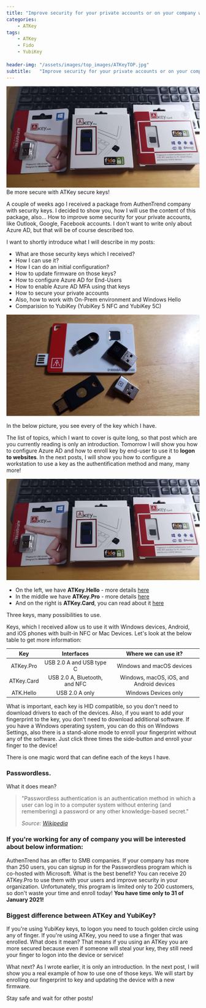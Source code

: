 ```yaml
---
title: "Improve security for your private accounts or on your company with ATKey! (First part)"
categories:
    - ATKey
tags:
    - ATKey
    - Fido
    - YubiKey

header-img: "/assets/images/top_images/ATKeyTOP.jpg"
subtitle:   "Improve security for your private accounts or on your company with ATKey!"
---
```

![Improve security for your private accounts or on your company with ATKey!](/assets/images/top_images/ATKeyTOP.jpg)Be more secure with ATKey secure keys!

A couple of weeks ago I received a package from AuthenTrend company with security keys. I decided to show you, how I will use the content of this package, also... How to improve some security for your private accounts, like Outlook, Google, Facebook accounts. I don't want to write only about Azure AD, but that will be of course described too.

I want to shortly introduce what I will describe in my posts:

* What are those security keys which I received?
* How I can use it?
* How I can do an initial configuration?
* How to update firmware on those keys?
* How to configure Azure AD for End-Users
* How to enable Azure AD MFA using that keys
* How to secure your private accounts
* Also, how to work with On-Prem environment and Windows Hello
* Comparision to YubiKey (YubiKey 5 NFC and YubiKey 5C)

![Improve security for your private accounts or on your company with ATKey!](/assets/images/posts/ATKeys-PartOne/01.jpg)

In the below picture, you see every of the key which I have.

The list of topics, which I want to cover is quite long, so that post which are you currently reading is only an introduction. Tomorrow I will show you how to configure Azure AD and how to enroll key by end-user to use it to **logon to websites**. In the next posts, I will show you how to configure a workstation to use a key as the authentification method and many, many more!

![Improve security for your private accounts or on your company with ATKey!](/assets/images/top_images/ATKeyTOP.jpg)

* On the left, we have **ATKey.Hello** - more details [here](https://authentrend.com/atkey-hello/)
* In the middle we have **ATKey.Pro** - more details [here](https://authentrend.com/atkey-pro/)
* And on the right is **ATKey.Card**, you can read about it [here](https://authentrend.com/atkey-card/)

Three keys, many possibilities to use.

Keys, which I received allow us to use it with Windows devices, Android, and iOS phones with built-in NFC or Mac Devices. Let's look at the below table to get more information:

|     Key    |          Interfaces          |            Where we can use it?            |
|:----------:|:----------------------------:|:---------------------------------------:|
|  ATKey.Pro |   USB 2.0 A and USB type C   |        Windows and macOS devices        |
| ATKey.Card | USB 2.0 A, Bluetooth, and NFC | Windows, macOS, iOS, and Android devices |
|  ATK.Hello |        USB 2.0 A only        |           Windows Devices only          |

What is important, each key is HID compatible, so you don't need to download drivers to each of the devices. Also, if you want to add your fingerprint to the key, you don't need to download additional software. If you have a Windows operating system, you can do this on Windows Settings, also there is a stand-alone mode to enroll your fingerprint without any of the software. Just click three times the side-button and enroll your finger to the device!

There is one magic word that can define each of the keys I have.

### Passwordless.

What it does mean?

> "Passwordless authentication is an authentication method in which a user can log in to a computer system without entering (and remembering) a password or any other knowledge-based secret."
>
> *Source: [Wikipedia](https://en.wikipedia.org/wiki/Passwordless_authentication)*

### If you're working for any of company you will be interested about below information:

AuthenTrend has an offer to SMB companies. If your company has more than 250 users, you can signup in for the Passwordless program which is co-hosted with Microsoft. What is the best benefit? You can receive 20 ATKey.Pro to use them with your users and improve security in your organization.
Unfortunately, this program is limited only to 200 customers, so don't waste your time and enroll today! **You have time only to 31 of January 2021!**

### Biggest difference between ATKey and YubiKey?

If you're using YubiKey keys, to logon you need to touch golden circle using any of finger. If you're using ATKey, you need to use a finger that was enrolled.
What does it mean? That means if you using an ATKey you are more secured because even if someone will steal your key, they still need your finger to logon into the device or service!

What next? As I wrote earlier, it is only an introduction. In the next post, I will show you a real example of how to use one of those keys. We will start by enrolling our fingerprint to key and updating the device with a new firmware.

Stay safe and wait for other posts!
